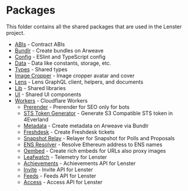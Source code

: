 # Packages

This folder contains all the shared packages that are used in the Lenster project.

- [ABIs](./abis/README.md) - Contract ABIs
- [Bundlr](./bundlr/README.md) - Create bundles on Arweave
- [Config](./config/README.md) - ESlint and TypeScript config
- [Data](./data/README.md) - Data like constants, storage, etc.
- [Types](./types/README.md) - Shared types
- [Image Cropper](./image-cropper/README.md) - Image cropper avatar and cover
- [Lens](./lens/README.md) - Lens GraphQL client, helpers, and documents
- [Lib](./lib/README.md) - Shared libraries
- [UI](./ui/README.md) - Shared UI components
- [Workers](./workers/README.md) - Cloudflare Workers
  - [Prerender](../packages/workers/prerender/README.md) - Prerender for SEO only for bots
  - [STS Token Generator](../packages/workers/sts-generator/README.md) - Generate S3 Compatible STS token in 4Everland
  - [Metadata](../packages/workers/metadata/README.md) - Create metadata on Arweave via Bundlr
  - [Freshdesk](../packages/workers/freshdesk/README.md) - Create Freshdesk tickets
  - [Snapshot Relay](../packages/workers/snapshot-relay/README.md) - Relayer for Snapshot for Polls and Proposals
  - [ENS Resolver](../packages/workers/ens/README.md) - Resolve Ethereum address to ENS names
  - [Oembed](../packages/workers/oembed/README.md) - Create rich embeds for URLs also proxy images
  - [Leafwatch](../packages/workers/leafwatch/README.md) - Telemetry for Lenster
  - [Achievements](../packages/workers/achievements/README.md) - Achievements API for Lenster
  - [Invite](../packages/workers/invite/README.md) - Invite API for Lenster
  - [Feeds](../packages/workers/feeds/README.md) - Feeds API for Lenster
  - [Access](../packages/workers/access/README.md) - Access API for Lenster
